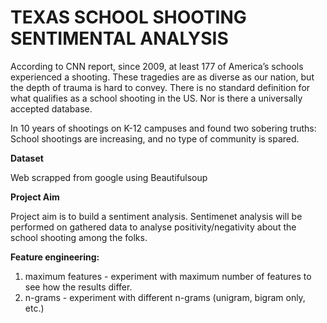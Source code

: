 # TEXAS SCHOOL SHOOTING SENTIMENTAL ANALYSIS
According to CNN report, since 2009, at least 177 of America’s schools experienced a shooting. These tragedies are as diverse as our nation, but the depth of trauma is hard to convey. There is no standard definition for what qualifies as a school shooting in the US. Nor is there a universally accepted database. 

In 10 years of shootings on K-12 campuses and found two sobering truths: School shootings are increasing, and no type of community is spared.

**Dataset**

Web scrapped from google using Beautifulsoup

**Project Aim**

Project aim is to build a sentiment analysis. Sentimenet analysis will be performed on gathered data to analyse positivity/negativity about the school shooting among the folks.

**Feature engineering:**
1. maximum features - experiment with maximum number of features to see how the results differ.
2. n-grams - experiment with different n-grams (unigram, bigram only, etc.)
